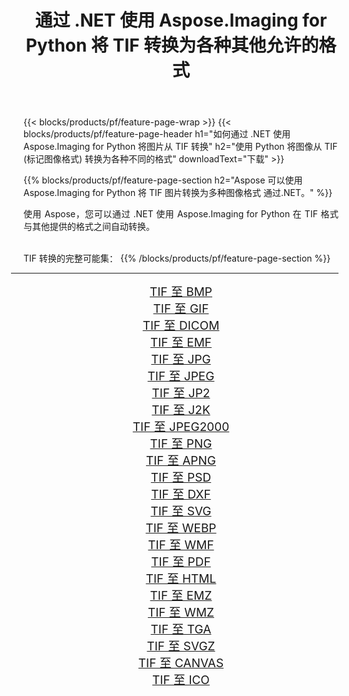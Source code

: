 ﻿---
title: 通过 .NET 使用 Aspose.Imaging for Python 将 TIF 转换为各种其他允许的格式 
weight: 3920
url: /zh-hans/python-net/conversion/from/tif 
lang: zh-hans
langdirlevel: 2
locales: zh-hans,ja,it,ru,de,es,fr,nl,id,lt,pl,pt,vi,tr,ko,zh-hant,ar,hi,th,sv,cs,uk,he
description: 您可以通过 .NET 使用 Aspose.Imaging for Python 快速将 TIF(标记图像格式) 转换为各种格式。
---

{{< blocks/products/pf/feature-page-wrap >}}
{{< blocks/products/pf/feature-page-header h1="如何通过 .NET 使用 Aspose.Imaging for Python 将图片从 TIF 转换" h2="使用 Python 将图像从 TIF (标记图像格式) 转换为各种不同的格式" downloadText="下载" >}}


{{% blocks/products/pf/feature-page-section  h2="Aspose 可以使用 Aspose.Imaging for Python 将 TIF 图片转换为多种图像格式 通过.NET。" %}}
<p align=justify>使用 Aspose，您可以通过 .NET 使用 Aspose.Imaging for Python 在 TIF 格式与其他提供的格式之间自动转换。 </p>
<br/>
TIF 转换的完整可能集：
{{% /blocks/products/pf/feature-page-section %}}
<div class="container-fluid productfamilypage bg-gray">
    <div class="convertypes bg-gray agp-content section">
        <div class="container">
		<hr style="margin-left:-20px;"/>
		<div class="row other-converters" style="gap: 10px;font-size: 19px;text-align:center;">
		    <div class='col-md-2 other-converter remove-lp remove-rp'><a href="/imaging/zh-hans/python-net/conversion/tif-to-bmp" style="padding:15px;">TIF 至 BMP</a></div><div class='col-md-2 other-converter remove-lp remove-rp'><a href="/imaging/zh-hans/python-net/conversion/tif-to-gif" style="padding:15px;">TIF 至 GIF</a></div><div class='col-md-2 other-converter remove-lp remove-rp'><a href="/imaging/zh-hans/python-net/conversion/tif-to-dicom" style="padding:15px;">TIF 至 DICOM</a></div><div class='col-md-2 other-converter remove-lp remove-rp'><a href="/imaging/zh-hans/python-net/conversion/tif-to-emf" style="padding:15px;">TIF 至 EMF</a></div><div class='col-md-2 other-converter remove-lp remove-rp'><a href="/imaging/zh-hans/python-net/conversion/tif-to-jpg" style="padding:15px;">TIF 至 JPG</a></div><div class='col-md-2 other-converter remove-lp remove-rp'><a href="/imaging/zh-hans/python-net/conversion/tif-to-jpeg" style="padding:15px;">TIF 至 JPEG</a></div><div class='col-md-2 other-converter remove-lp remove-rp'><a href="/imaging/zh-hans/python-net/conversion/tif-to-jp2" style="padding:15px;">TIF 至 JP2</a></div><div class='col-md-2 other-converter remove-lp remove-rp'><a href="/imaging/zh-hans/python-net/conversion/tif-to-j2k" style="padding:15px;">TIF 至 J2K</a></div><div class='col-md-2 other-converter remove-lp remove-rp'><a href="/imaging/zh-hans/python-net/conversion/tif-to-jpeg2000" style="padding:15px;">TIF 至 JPEG2000</a></div><div class='col-md-2 other-converter remove-lp remove-rp'><a href="/imaging/zh-hans/python-net/conversion/tif-to-png" style="padding:15px;">TIF 至 PNG</a></div><div class='col-md-2 other-converter remove-lp remove-rp'><a href="/imaging/zh-hans/python-net/conversion/tif-to-apng" style="padding:15px;">TIF 至 APNG</a></div><div class='col-md-2 other-converter remove-lp remove-rp'><a href="/imaging/zh-hans/python-net/conversion/tif-to-psd" style="padding:15px;">TIF 至 PSD</a></div><div class='col-md-2 other-converter remove-lp remove-rp'><a href="/imaging/zh-hans/python-net/conversion/tif-to-dxf" style="padding:15px;">TIF 至 DXF</a></div><div class='col-md-2 other-converter remove-lp remove-rp'><a href="/imaging/zh-hans/python-net/conversion/tif-to-svg" style="padding:15px;">TIF 至 SVG</a></div><div class='col-md-2 other-converter remove-lp remove-rp'><a href="/imaging/zh-hans/python-net/conversion/tif-to-webp" style="padding:15px;">TIF 至 WEBP</a></div><div class='col-md-2 other-converter remove-lp remove-rp'><a href="/imaging/zh-hans/python-net/conversion/tif-to-wmf" style="padding:15px;">TIF 至 WMF</a></div><div class='col-md-2 other-converter remove-lp remove-rp'><a href="/imaging/zh-hans/python-net/conversion/tif-to-pdf" style="padding:15px;">TIF 至 PDF</a></div><div class='col-md-2 other-converter remove-lp remove-rp'><a href="/imaging/zh-hans/python-net/conversion/tif-to-html" style="padding:15px;">TIF 至 HTML</a></div><div class='col-md-2 other-converter remove-lp remove-rp'><a href="/imaging/zh-hans/python-net/conversion/tif-to-emz" style="padding:15px;">TIF 至 EMZ</a></div><div class='col-md-2 other-converter remove-lp remove-rp'><a href="/imaging/zh-hans/python-net/conversion/tif-to-wmz" style="padding:15px;">TIF 至 WMZ</a></div><div class='col-md-2 other-converter remove-lp remove-rp'><a href="/imaging/zh-hans/python-net/conversion/tif-to-tga" style="padding:15px;">TIF 至 TGA</a></div><div class='col-md-2 other-converter remove-lp remove-rp'><a href="/imaging/zh-hans/python-net/conversion/tif-to-svgz" style="padding:15px;">TIF 至 SVGZ</a></div><div class='col-md-2 other-converter remove-lp remove-rp'><a href="/imaging/zh-hans/python-net/conversion/tif-to-canvas" style="padding:15px;">TIF 至 CANVAS</a></div><div class='col-md-2 other-converter remove-lp remove-rp'><a href="/imaging/zh-hans/python-net/conversion/tif-to-ico" style="padding:15px;">TIF 至 ICO</a></div>
                </div>
        </div>
    </div>
</div>
<br/>

